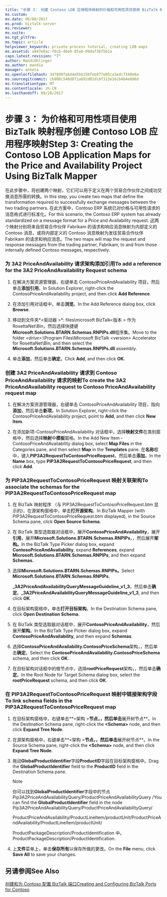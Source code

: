 ```yaml
---
title: "步骤 3： 创建 Contoso LOB 应用程序映射的价格和可用性项目使用 BizTalk 映射程序 |Microsoft 文档"
ms.custom: 
ms.date: 06/08/2017
ms.prod: biztalk-server
ms.reviewer: 
ms.suite: 
ms.tgt_pltfrm: 
ms.topic: article
helpviewer_keywords: private process tutorial, creating LOB maps
ms.assetid: a947e0ac-f0cb-4be9-85a8-09daf3675b1a
caps.latest.revision: "7"
author: MandiOhlinger
ms.author: mandia
manager: anneta
ms.openlocfilehash: 3478997abd4e5bb15bfeb977e05ca3edc7348e0a
ms.sourcegitcommit: cb908c540d8f1a692d01dc8f313e16cb4b4e696d
ms.translationtype: MT
ms.contentlocale: zh-CN
ms.lasthandoff: 09/20/2017
---
```

# <a name="step-3-creating-the-contoso-lob-application-maps-for-the-price-and-availability-project-using-biztalk-mapper"></a><span data-ttu-id="0874e-102">步骤 3： 为价格和可用性项目使用 BizTalk 映射程序创建 Contoso LOB 应用程序映射</span><span class="sxs-lookup"><span data-stu-id="0874e-102">Step 3: Creating the Contoso LOB Application Maps for the Price and Availability Project Using BizTalk Mapper</span></span>
<span data-ttu-id="0874e-103">在此步骤中，将创建两个映射，它们可以用于定义在两个贸易合作伙伴之间成功交换消息所需的转换。</span><span class="sxs-lookup"><span data-stu-id="0874e-103">In this step, you create two maps that define the transformation required to successfully exchange messages between the two trading partners.</span></span> <span data-ttu-id="0874e-104">在此方案中，Contoso ERP 系统已对价格与可用性请求的消息格式进行标准化。</span><span class="sxs-lookup"><span data-stu-id="0874e-104">For this scenario, the Contoso ERP system has already standardized on a message format for a Price and Availability request.</span></span> <span data-ttu-id="0874e-105">这两个映射分别将来自贸易合作伙伴 Fabrikam 的请求和响应消息映射为内部定义的 Contoso 消息，或将内部定义的 Contoso 消息映射为发往贸易合作伙伴 Fabrikam 的请求和响应消息。</span><span class="sxs-lookup"><span data-stu-id="0874e-105">The two maps will map the request and response messages from the trading partner, Fabrikam, to and from those internally defined Contoso messages, respectively.</span></span>  
  
### <a name="to-add-a-reference-for-the-3a2-priceandavailability-request-schema"></a><span data-ttu-id="0874e-106">为 3A2 PriceAndAvailability 请求架构添加引用</span><span class="sxs-lookup"><span data-stu-id="0874e-106">To add a reference for the 3A2 PriceAndAvailability Request schema</span></span>  
  
1.  <span data-ttu-id="0874e-107">在解决方案资源管理器，右键单击 ContosoPriceAndAvailability 项目，然后单击**添加引用**。</span><span class="sxs-lookup"><span data-stu-id="0874e-107">In Solution Explorer, right-click the ContosoPriceAndAvailability project, and then click **Add Reference**.</span></span>  
  
2.  <span data-ttu-id="0874e-108">在添加引用对话框中，单击**浏览**。</span><span class="sxs-lookup"><span data-stu-id="0874e-108">In the Add Reference dialog box, click **Browse**.</span></span>  
  
3.  <span data-ttu-id="0874e-109">移动到文件夹*\<驱动器 >*: files\microsoft BizTalk\<版本 > 作为 RosettaNet\Bin，然后选择快捷键**Microsoft.Solutions.BTARN.Schemas.RNPIPs.dll**程序集。</span><span class="sxs-lookup"><span data-stu-id="0874e-109">Move to the folder *\<drive>*:\Program Files\Microsoft BizTalk \<version> Accelerator for RosettaNet\Bin, and then select the **Microsoft.Solutions.BTARN.Schemas.RNPIPs.dll** assembly.</span></span>  
  
4.  <span data-ttu-id="0874e-110">单击**添加**，然后单击**确定**。</span><span class="sxs-lookup"><span data-stu-id="0874e-110">Click **Add**, and then click **OK**.</span></span>  
  
### <a name="to-create-the-3a2-priceandavailability-request-to-contoso-priceandavailability-request-map"></a><span data-ttu-id="0874e-111">创建 3A2 PriceAndAvailability 请求到 Contoso PriceAndAvailability 请求的映射</span><span class="sxs-lookup"><span data-stu-id="0874e-111">To create the 3A2 PriceAndAvailability request to Contoso PriceAndAvailability request map</span></span>  
  
1.  <span data-ttu-id="0874e-112">在解决方案资源管理器，右键单击 ContosoPriceAndAvailability 项目，指向**添加**，然后单击**新项**。</span><span class="sxs-lookup"><span data-stu-id="0874e-112">In Solution Explorer, right-click the ContosoPriceAndAvailability project, point to **Add**, and then click **New Item**.</span></span>  
  
2.  <span data-ttu-id="0874e-113">在添加新项-ContosoPriceAndAvailability 对话框中，选择**映射文件**在类别窗格中，然后选择**映射**中**模板**窗格。</span><span class="sxs-lookup"><span data-stu-id="0874e-113">In the Add New Item - ContosoPriceAndAvailability dialog box, select **Map Files** in the Categories pane, and then select **Map** in the **Templates** pane.</span></span> <span data-ttu-id="0874e-114">在**名称**框中，键入**PIP3A2RequestToContosoPriceRequest**，然后单击**添加**。</span><span class="sxs-lookup"><span data-stu-id="0874e-114">In the **Name** box, type **PIP3A2RequestToContosoPriceRequest**, and then click **Add**.</span></span>  
  
### <a name="to-associate-the-schemas-for-the-pip3a2requesttocontosopricerequest-map"></a><span data-ttu-id="0874e-115">为 PIP3A2RequestToContosoPriceRequest 映射关联架构</span><span class="sxs-lookup"><span data-stu-id="0874e-115">To associate the schemas for the PIP3A2RequestToContosoPriceRequest map</span></span>  
  
1.  <span data-ttu-id="0874e-116">在 BizTalk 映射程序 （与 PIP3A2RequestToContosoPriceRequest.btm 显示的)，在源架构窗格中，单击**打开源架构**。</span><span class="sxs-lookup"><span data-stu-id="0874e-116">In BizTalk Mapper (with PIP3A2RequestToContosoPriceRequest.btm displayed), in the Source Schema pane, click **Open Source Schema**.</span></span>  
  
2.  <span data-ttu-id="0874e-117">在 BizTalk 类型选取器对话框中，展开**ContosoPriceAndAvailability**，展开**引用**，展开**Microsoft.Solutions.BTARN.Schemas.RNPIPs**，，然后展开**架构。**</span><span class="sxs-lookup"><span data-stu-id="0874e-117">In the BizTalk Type Picker dialog box, expand **ContosoPriceAndAvailability**, expand **References**, expand **Microsoft.Solutions.BTARN.Schemas.RNPIPs**, and then expand **Schemas.**</span></span>  
  
3.  <span data-ttu-id="0874e-118">选择**Microsoft.Solutions.BTARN.Schemas.RNPIPs。**</span><span class="sxs-lookup"><span data-stu-id="0874e-118">Select **Microsoft.Solutions.BTARN.Schemas.RNPIPs.**</span></span>  
  
     <span data-ttu-id="0874e-119">**_3A2PriceAndAvailabilityQueryMessageGuideline_v1_3**，然后单击**确定**。</span><span class="sxs-lookup"><span data-stu-id="0874e-119">**_3A2PriceAndAvailabilityQueryMessageGuideline_v1_3**, and then click **OK**.</span></span>  
  
4.  <span data-ttu-id="0874e-120">在目标架构窗格中，单击**打开目标架构**。</span><span class="sxs-lookup"><span data-stu-id="0874e-120">In the Destination Schema pane, click **Open Destination Schema**.</span></span>  
  
5.  <span data-ttu-id="0874e-121">在 BizTalk 类型选取器对话框中，展开**ContosoPriceAndAvailability**，然后展开**架构**。</span><span class="sxs-lookup"><span data-stu-id="0874e-121">In the BizTalk Type Picker dialog box, expand **ContosoPriceAndAvailability**, and then expand **Schemas**.</span></span>  
  
6.  <span data-ttu-id="0874e-122">选择**ContosoPriceAndAvailability.ContosoPriceSchema**架构，，然后单击**确定**。</span><span class="sxs-lookup"><span data-stu-id="0874e-122">Select the **ContosoPriceAndAvailability.ContosoPriceSchema** schema, and then click **OK**.</span></span>  
  
7.  <span data-ttu-id="0874e-123">在目标架构对话框中的根节点中，选择**rootPriceRequest**架构，，然后单击**确定**。</span><span class="sxs-lookup"><span data-stu-id="0874e-123">In the Root Node for Target Schema dialog box, select the **rootPriceRequest** schema, and then click **OK**.</span></span>  
  
### <a name="to-link-schema-fields-in-the-pip3a2requesttocontosopricerequest-map"></a><span data-ttu-id="0874e-124">在 PIP3A2RequestToContosoPriceRequest 映射中链接架构字段</span><span class="sxs-lookup"><span data-stu-id="0874e-124">To link schema fields in the PIP3A2RequestToContosoPriceRequest map</span></span>  
  
1.  <span data-ttu-id="0874e-125">在目标架构窗格中，右键单击**\<架构 >**节点，，然后单击**展开树节点**。</span><span class="sxs-lookup"><span data-stu-id="0874e-125">In the Destination Schema pane, right-click the **\<Schema>** node, and then click **Expand Tree Node**.</span></span>  
  
2.  <span data-ttu-id="0874e-126">在源架构窗格中，右键单击**\<架构 >**节点，，然后单击**展开树节点**。</span><span class="sxs-lookup"><span data-stu-id="0874e-126">In the Source Schema pane, right-click the **\<Schema>** node, and then click **Expand Tree Node**.</span></span>  
  
3.  <span data-ttu-id="0874e-127">拖动**GlobalProductIdentifier**字段**ProductID**字段在目标架构窗格中。</span><span class="sxs-lookup"><span data-stu-id="0874e-127">Drag the **GlobalProductIdentifier** field to the **ProductID** field in the Destination Schema pane.</span></span>  
  
    > [!NOTE]
    >  <span data-ttu-id="0874e-128">你可以找到**GlobalProductIdentifier**字段中的节点 Pip3A2PriceAndAvailabilityQuery/ProductPriceAndAvailabilityQuery /</span><span class="sxs-lookup"><span data-stu-id="0874e-128">You can find the **GlobalProductIdentifier** field in the node Pip3A2PriceAndAvailabilityQuery/ProductPriceAndAvailabilityQuery/</span></span>  
    >   
    >  <span data-ttu-id="0874e-129">ProductPriceAndAvailability/ProductLineItem/productUnit/</span><span class="sxs-lookup"><span data-stu-id="0874e-129">ProductPriceAndAvailability/ProductLineItem/productUnit/</span></span>  
    >   
    >  <span data-ttu-id="0874e-130">ProductPackageDescription/ProductIdentification 中。</span><span class="sxs-lookup"><span data-stu-id="0874e-130">ProductPackageDescription/ProductIdentification.</span></span>  
  
4.  <span data-ttu-id="0874e-131">上**文件**菜单上，单击**保存所有**以保存所做的更改。</span><span class="sxs-lookup"><span data-stu-id="0874e-131">On the **File** menu, click **Save All** to save your changes.</span></span>  
  
## <a name="see-also"></a><span data-ttu-id="0874e-132">另请参阅</span><span class="sxs-lookup"><span data-stu-id="0874e-132">See Also</span></span>  
 [<span data-ttu-id="0874e-133">创建和为 Contoso 配置 BizTalk 端口</span><span class="sxs-lookup"><span data-stu-id="0874e-133">Creating and Configuring BizTalk Ports for Contoso</span></span>](../../adapters-and-accelerators/accelerator-rosettanet/creating-and-configuring-biztalk-ports-for-contoso.md)